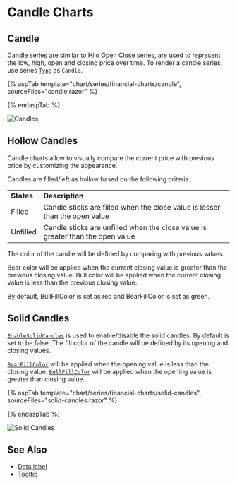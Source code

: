# Candle Charts

## Candle

Candle series are similar to Hilo Open Close series, are used to represent the low,
high, open and closing price over time. To render a candle series, use series
[`Type`](https://help.syncfusion.com/cr/blazor/Syncfusion.Blazor~Syncfusion.Blazor.Charts.ChartSeries~Type.html) as `Candle`.

{% aspTab template="chart/series/financial-charts/candle", sourceFiles="candle.razor" %}

{% endaspTab %}

![Candles](../images/financial-types/candles.png)

## Hollow Candles

Candle charts allow to visually compare the current price with previous price by customizing the appearance.

Candles are filled/left as hollow based on the following criteria.

<!-- markdownlint-disable MD033 -->
<table>
<tr>
<td><b>States</b></td>
<td><b>Description </b></td>
</tr>
<tr>
<td>Filled</td>
<td>Candle sticks are filled when the close value is lesser than the open value</td>
</tr>
<tr>
<td>Unfilled</td>
<td>Candle sticks are unfilled when the close value is greater than the open value</td>
</tr>
</table>

The color of the candle will be defined by comparing with previous values.

Bear color  will be applied when the current closing value is greater than the previous closing value.
Bull color will be applied when the current closing value is less than the previous closing value.

By default, BullFillColor is set as red and BearFillColor is set as green.

## Solid Candles

[`EnableSolidCandles`](https://help.syncfusion.com/cr/blazor/Syncfusion.Blazor~Syncfusion.Blazor.Charts.ChartSeries~EnableSolidCandles.html) is used to enable/disable the solid
candles. By default is set to be false. The fill color of the candle will be defined by its opening and closing values.

[`BearFillColor`](https://help.syncfusion.com/cr/blazor/Syncfusion.Blazor~Syncfusion.Blazor.Charts.ChartSeries~BearFillColor.html) will be applied when the opening value is less than the closing value.
[`BullFillColor`](https://help.syncfusion.com/cr/blazor/Syncfusion.Blazor~Syncfusion.Blazor.Charts.ChartSeries~BullFillColor.html)
will be applied when the opening value is greater than closing value.

{% aspTab template="chart/series/financial-charts/solid-candles", sourceFiles="solid-candles.razor" %}

{% endaspTab %}

![Solid Candles](../images/financial-types/solid-candles.png)

## See Also

* [Data label](../data-labels)
* [Tooltip](../tool-tip)